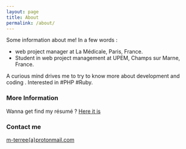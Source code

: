 ```yaml
---
layout: page
title: About
permalink: /about/
---
```


Some information about me!
In a few words :
+ web project manager at La Médicale, Paris, France.
+ Student in web project management at UPEM, Champs sur Marne, France.  

A curious mind drives me to try to know more about development and coding  .
Interested in #PHP #Ruby.  

### More Information

Wanna get find my résumé ? [Here it is](https://linkedin.com/in/maximeterree/en)


### Contact me

[m-terree{a}protonmail.com](mailto:m_terree@protonmail.com)
